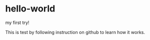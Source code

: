 # hello-world
my first try!

This is test by following instruction on github to learn how it works.
